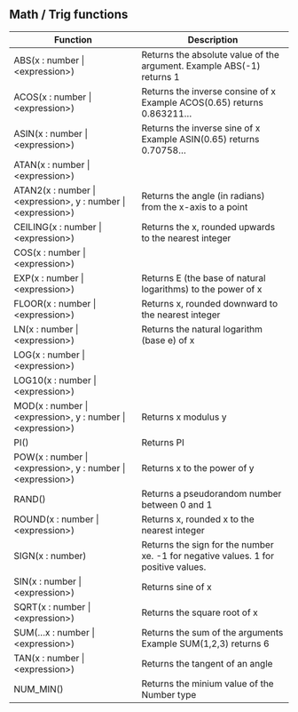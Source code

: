 ## Math / Trig functions

| Function                                                           | Description                                                                             |
| ------------------------------------------------------------------ | --------------------------------------------------------------------------------------- |
| ABS(x : number \| \<expression\>)                                  | Returns the absolute value of the argument.  Example  ABS(-1) returns 1                 |
| ACOS(x : number \| \<expression\>)                                 | Returns the inverse consine of x  Example  ACOS(0.65) returns 0.863211…                 |
| ASIN(x : number \| \<expression\>)                                 | Returns the inverse sine of x  Example  ASIN(0.65) returns 0.70758…                     |
| ATAN(x : number \| \<expression\>)                                 |                                                                                         |
| ATAN2(x : number \| \<expression\>, y : number \| \<expression\>)  | Returns the angle (in radians) from the x-axis to a point                               |
| CEILING(x : number \| \<expression\>)                              | Returns the x, rounded upwards to the nearest integer                                   |
| COS(x : number \| \<expression\>)                                  |                                                                                         |
| EXP(x : number \| \<expression\>)                                  | Returns E (the base of natural logarithms) to the power of x                            |
| FLOOR(x : number \| \<expression\>)                                | Returns x, rounded downward to the nearest integer                                      |
| LN(x : number \| \<expression\>)                                   | Returns the natural logarithm (base e) of x                                             |
| LOG(x : number \| \<expression\>)                                  |                                                                                         |
| LOG10(x : number \| \<expression\>)                                |                                                                                         |
| MOD(x : number \| \<expression\>, y : number \| \<expression\>)    | Returns x modulus y                                                                     |
| PI()                                                               | Returns PI                                                                              |
| POW(x : number \| \<expression\>, y : number \| \<expression\>)    | Returns x to the power of y                                                             |
| RAND()                                                             | Returns a pseudorandom number between 0 and 1                                           |
| ROUND(x : number \| \<expression\>)                                | Returns x, rounded x to the nearest integer                                             |
| SIGN(x : number)                                                   | Returns the sign for the number xe.   -1 for negative values.   1 for positive values.  |
| SIN(x : number \| \<expression\>)                                  | Returns sine of x                                                                       |
| SQRT(x : number \| \<expression\>)                                 | Returns the square root of x                                                            |
| SUM(…x : number \| \<expression\>)                                 | Returns the sum of the arguments  Example  SUM(1,2,3) returns 6                         |
| TAN(x : number \| \<expression\>)                                  | Returns the tangent of an angle                                                         |
| NUM_MIN()                                                          | Returns the minium value of the Number type                                             |